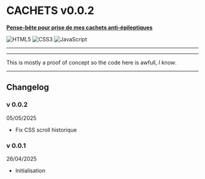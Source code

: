 # CACHETS  v0.0.2

**[Pense-bête pour prise de mes cachets anti-épileptiques](https://laz-r.github.io/cachets/)**

![HTML5](https://img.shields.io/badge/html5-%23E34F26.svg?style=for-the-badge&logo=html5&logoColor=white)
![CSS3](https://img.shields.io/badge/css3-%231572B6.svg?style=for-the-badge&logo=css3&logoColor=white)
![JavaScript](https://img.shields.io/badge/javascript-%23323330.svg?style=for-the-badge&logo=javascript&logoColor=%23F7DF1E)  

---

---

This is mostly a proof of concept so the code here is awfull, *I know*.

---

## Changelog

### v 0.0.2
05/05/2025
- Fix CSS scroll historique

### v 0.0.1
26/04/2025
- Initialisation